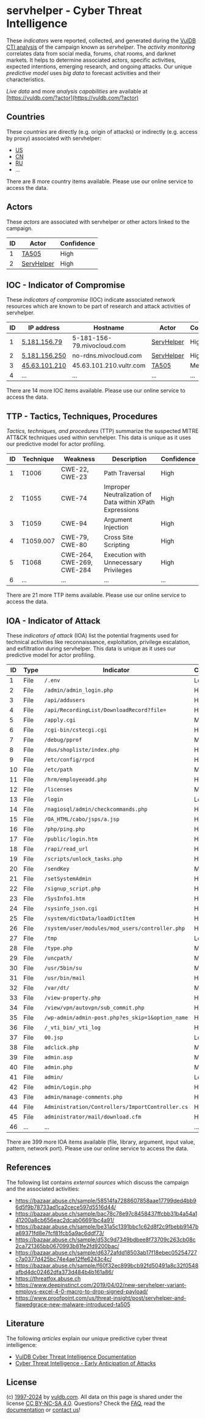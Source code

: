 # servhelper - Cyber Threat Intelligence

These _indicators_ were reported, collected, and generated during the [VulDB CTI analysis](https://vuldb.com/?kb.cti) of the campaign known as _servhelper_. The _activity monitoring_ correlates data from social media, forums, chat rooms, and darknet markets. It helps to determine associated actors, specific activities, expected intentions, emerging research, and ongoing attacks. Our unique _predictive model_ uses _big data_ to forecast activities and their characteristics.

_Live data_ and more _analysis capabilities_ are available at [https://vuldb.com/?actor](https://vuldb.com/?actor)

## Countries

These _countries_ are directly (e.g. origin of attacks) or indirectly (e.g. access by proxy) associated with servhelper:

* [US](https://vuldb.com/?country.us)
* [CN](https://vuldb.com/?country.cn)
* [RU](https://vuldb.com/?country.ru)
* ...

There are 8 more country items available. Please use our online service to access the data.

## Actors

These _actors_ are associated with servhelper or other actors linked to the campaign.

ID | Actor | Confidence
-- | ----- | ----------
1 | [TA505](https://vuldb.com/?actor.ta505) | High
2 | [ServHelper](https://vuldb.com/?actor.servhelper) | High

## IOC - Indicator of Compromise

These _indicators of compromise_ (IOC) indicate associated network resources which are known to be part of research and attack activities of servhelper.

ID | IP address | Hostname | Actor | Confidence
-- | ---------- | -------- | ----- | ----------
1 | [5.181.156.79](https://vuldb.com/?ip.5.181.156.79) | 5-181-156-79.mivocloud.com | [ServHelper](https://vuldb.com/?actor.servhelper) | High
2 | [5.181.156.250](https://vuldb.com/?ip.5.181.156.250) | no-rdns.mivocloud.com | [ServHelper](https://vuldb.com/?actor.servhelper) | High
3 | [45.63.101.210](https://vuldb.com/?ip.45.63.101.210) | 45.63.101.210.vultr.com | [TA505](https://vuldb.com/?actor.ta505) | Medium
4 | ... | ... | ... | ...

There are 14 more IOC items available. Please use our online service to access the data.

## TTP - Tactics, Techniques, Procedures

_Tactics, techniques, and procedures_ (TTP) summarize the suspected MITRE ATT&CK techniques used within servhelper. This data is unique as it uses our predictive model for actor profiling.

ID | Technique | Weakness | Description | Confidence
-- | --------- | -------- | ----------- | ----------
1 | T1006 | CWE-22, CWE-23 | Path Traversal | High
2 | T1055 | CWE-74 | Improper Neutralization of Data within XPath Expressions | High
3 | T1059 | CWE-94 | Argument Injection | High
4 | T1059.007 | CWE-79, CWE-80 | Cross Site Scripting | High
5 | T1068 | CWE-264, CWE-269, CWE-284 | Execution with Unnecessary Privileges | High
6 | ... | ... | ... | ...

There are 21 more TTP items available. Please use our online service to access the data.

## IOA - Indicator of Attack

These _indicators of attack_ (IOA) list the potential fragments used for technical activities like reconnaissance, exploitation, privilege escalation, and exfiltration during servhelper. This data is unique as it uses our predictive model for actor profiling.

ID | Type | Indicator | Confidence
-- | ---- | --------- | ----------
1 | File | `/.env` | Low
2 | File | `/admin/admin_login.php` | High
3 | File | `/api/addusers` | High
4 | File | `/api/RecordingList/DownloadRecord?file=` | High
5 | File | `/apply.cgi` | Medium
6 | File | `/cgi-bin/cstecgi.cgi` | High
7 | File | `/debug/pprof` | Medium
8 | File | `/dus/shopliste/index.php` | High
9 | File | `/etc/config/rpcd` | High
10 | File | `/etc/path` | Medium
11 | File | `/hrm/employeeadd.php` | High
12 | File | `/licenses` | Medium
13 | File | `/login` | Low
14 | File | `/nagiosql/admin/checkcommands.php` | High
15 | File | `/OA_HTML/cabo/jsps/a.jsp` | High
16 | File | `/php/ping.php` | High
17 | File | `/public/login.htm` | High
18 | File | `/rapi/read_url` | High
19 | File | `/scripts/unlock_tasks.php` | High
20 | File | `/sendKey` | Medium
21 | File | `/setSystemAdmin` | High
22 | File | `/signup_script.php` | High
23 | File | `/SysInfo1.htm` | High
24 | File | `/sysinfo_json.cgi` | High
25 | File | `/system/dictData/loadDictItem` | High
26 | File | `/system/user/modules/mod_users/controller.php` | High
27 | File | `/tmp` | Low
28 | File | `/type.php` | Medium
29 | File | `/uncpath/` | Medium
30 | File | `/usr/5bin/su` | Medium
31 | File | `/usr/bin/mail` | High
32 | File | `/var/dt/` | Medium
33 | File | `/view-property.php` | High
34 | File | `/view/vpn/autovpn/sub_commit.php` | High
35 | File | `/wp-admin/admin-post.php?es_skip=1&option_name` | High
36 | File | `/_vti_bin/_vti_log` | High
37 | File | `00.jsp` | Low
38 | File | `adclick.php` | Medium
39 | File | `admin.asp` | Medium
40 | File | `admin.php` | Medium
41 | File | `admin/` | Low
42 | File | `admin/Login.php` | High
43 | File | `admin/manage-comments.php` | High
44 | File | `Administration/Controllers/ImportController.cs` | High
45 | File | `administrator/mail/download.cfm` | High
46 | ... | ... | ...

There are 399 more IOA items available (file, library, argument, input value, pattern, network port). Please use our online service to access the data.

## References

The following list contains _external sources_ which discuss the campaign and the associated activities:

* https://bazaar.abuse.ch/sample/58514fa7288607858aae17799ded4bb96d5f9b78733ad1ca2cece597d5516d44/
* https://bazaar.abuse.ch/sample/bac78c78e97c8458437ffcbb31b4a54a141200a8cb656eac2dcab06691bc4a91/
* https://bazaar.abuse.ch/sample/be31a5c1391bbc1c62d8f2c9fbebb9147ba69371fd8e7fcf81fcb5a9ac6ddf73/
* https://bazaar.abuse.ch/sample/d53c9d7349bdbee8f73709c263cb08c2ca721365bb0670993b81fe2fd9200bac/
* https://bazaar.abuse.ch/sample/d6372afdd18503ab17f18ebec05254727c7a0377d425bc74e4ae12ffe6243c4c/
* https://bazaar.abuse.ch/sample/f60f32ec899bcb92fd50491a8c32f0548afbd4dc02462dfa373d484b4b161a86/
* https://threatfox.abuse.ch
* https://www.deepinstinct.com/2019/04/02/new-servhelper-variant-employs-excel-4-0-macro-to-drop-signed-payload/
* https://www.proofpoint.com/us/threat-insight/post/servhelper-and-flawedgrace-new-malware-introduced-ta505

## Literature

The following _articles_ explain our unique predictive cyber threat intelligence:

* [VulDB Cyber Threat Intelligence Documentation](https://vuldb.com/?kb.cti)
* [Cyber Threat Intelligence - Early Anticipation of Attacks](https://www.scip.ch/en/?labs.20201022)

## License

(c) [1997-2024](https://vuldb.com/?kb.changelog) by [vuldb.com](https://vuldb.com/?kb.about). All data on this page is shared under the license [CC BY-NC-SA 4.0](https://creativecommons.org/licenses/by-nc-sa/4.0/). Questions? Check the [FAQ](https://vuldb.com/?kb.faq), read the [documentation](https://vuldb.com/?kb) or [contact us](https://vuldb.com/?contact)!
